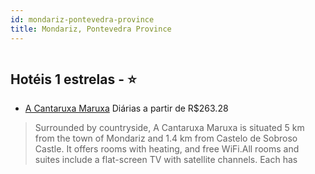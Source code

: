 ```yaml
---
id: mondariz-pontevedra-province
title: Mondariz, Pontevedra Province
---
```


<center><img src="https://assets.cosmos-data.com/55/24056dcbb5a870423681c50370f518af/2555041.jpg" alt="" /></center>


## Hotéis 1 estrelas - ⭐️

-    [A Cantaruxa Maruxa](https://www.hurb.com/hoteis/mondariz/a-cantaruxa-maruxa-JNP-JP563718?cmp=18055) Diárias a partir de R$263.28
   > Surrounded by countryside, A Cantaruxa Maruxa is situated 5 km from the town of Mondariz and 1.4 km from Castelo de Sobroso Castle. It offers rooms with heating, and free WiFi.All rooms and suites include a flat-screen TV with satellite channels. Each has
